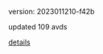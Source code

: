 version: 2023011210-f42b

updated 109 avds

[details](https://github.com/0x74f917491bfa7ebfa379/ali_avd_db/blob/master/change_log/2023/01/12/10/f42b.txt)